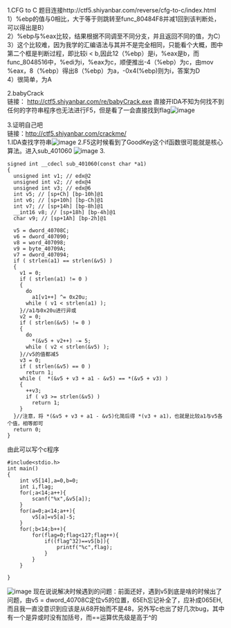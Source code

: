 1.CFG to C
题目连接http://ctf5.shiyanbar.com/reverse/cfg-to-c/index.html  
1）%ebp的值与0相比，大于等于则跳转至func_80484F8并减1回到该判断处，可以得出是B）  
2）%ebp与%eax比较，结果根据不同调至不同分支，并且返回不同的值，为C）  
3）这个比较难，因为我学的汇编语法与其并不是完全相同，只能看个大概，图中第二个框是判断过程，即比较i < b,因此12（%ebp）是i，%eax是b，而func_8048516中，%edi为i，%eax为c，顺便推出-4（%ebp）为c，由mov %eax，8（%ebp）得出8（%ebp）为a，-0x4(%ebp)则为i，答案为D  
4）很简单，为A

2.babyCrack  
链接： http://ctf5.shiyanbar.com/re/babyCrack.exe
直接开IDA不知为何找不到任何的字符串程序也无法进行F5，但是看了一会直接找到flag![image](http://ww3.sinaimg.cn/large/0060lm7Tly1flfd28yfuhj311y0lcmzp.jpg)

3.证明自己吧  
链接：http://ctf5.shiyanbar.com/crackme/  
1.IDA查找字符串![image](http://ww3.sinaimg.cn/large/0060lm7Tly1flfel39m5wj311y0lc421.jpg)
2.F5这时候看到了GoodKey这个if函数很可能就是核心算法。进入sub_401060 ![image](http://ww3.sinaimg.cn/large/0060lm7Tly1flfizsezfzj311y0lcgo2.jpg) 
3.
```
signed int __cdecl sub_401060(const char *a1)
{
  unsigned int v1; // edx@2
  unsigned int v2; // edx@4
  unsigned int v3; // edx@6
  int v5; // [sp+Ch] [bp-10h]@1
  int v6; // [sp+10h] [bp-Ch]@1
  int v7; // [sp+14h] [bp-8h]@1
  __int16 v8; // [sp+18h] [bp-4h]@1
  char v9; // [sp+1Ah] [bp-2h]@1

  v5 = dword_40708C;
  v6 = dword_407090;
  v8 = word_407098;
  v9 = byte_40709A;
  v7 = dword_407094;
  if ( strlen(a1) == strlen(&v5) )
  {
    v1 = 0;
    if ( strlen(a1) != 0 )
    {
      do
        a1[v1++] ^= 0x20u;
      while ( v1 < strlen(a1) );
    }//a1与0x20u进行异或
    v2 = 0;
    if ( strlen(&v5) != 0 )
    {
      do
        *(&v5 + v2++) -= 5;
      while ( v2 < strlen(&v5) );
    }//v5的值都减5
    v3 = 0;
    if ( strlen(&v5) == 0 )
      return 1;
    while (  *(&v5 + v3 + a1 - &v5) == *(&v5 + v3) )
    {
      ++v3;
      if ( v3 >= strlen(&v5) )
        return 1;
    }
  }//注意，将 *(&v5 + v3 + a1 - &v5)化简后得 *(v3 + a1)，也就是比较a1与v5各个值，相等即可
  return 0;
}
```
由此可以写个c程序
```
#include<stdio.h>
int main()
{
	int v5[14],a=0,b=0;
	int i,flag;
	for(;a<14;a++){
		scanf("%x",&v5[a]);
	}
	for(a=0;a<14;a++){
		v5[a]=v5[a]-5;
	}
	for(;b<14;b++){
		for(flag=0;flag<127;flag++){
			if((flag^32)==v5[b]){
				printf("%c",flag);
			}
		}
	}
	
}
```
![image](http://ww2.sinaimg.cn/large/0060lm7Tly1flfiupvui2j311y0lcadq.jpg)
现在说说解决时候遇到的问题：前面还好，遇到v5到底是啥的时候出了问题，由v5 = dword_40708C定位v5的位置，65Eh忘记补全了，应补成065EH,而且我一直没意识到应该是从68开始而不是48，另外写c也出了好几次bug，其中有一个是异或时没有加括号，而==运算优先级是高于^的
